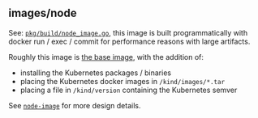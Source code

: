## images/node

See: [`pkg/build/node_image.go`][pkg/build/node_image.go], this
image is built programmatically with docker run / exec / commit for performance
reasons with large artifacts.

Roughly this image is [the base image](./../base), with the addition of:
 - installing the Kubernetes packages / binaries
 - placing the Kubernetes docker images in `/kind/images/*.tar`
 - placing a file in `/kind/version` containing the Kubernetes semver

See [`node-image`][node-image.md] for more design details.

[pkg/build/node_image.go]: ./../../pkg/build/node/node.go
[node-image.md]: https://kind.sigs.k8s.io/docs/design/node-image
